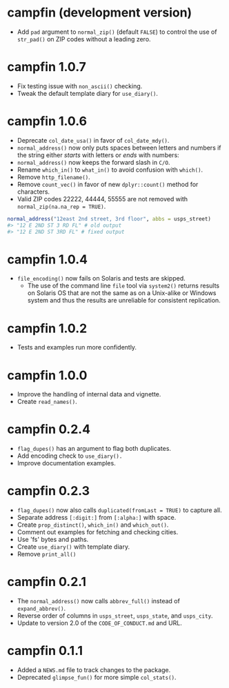 # campfin (development version)

* Add `pad` argument to `normal_zip()` (default `FALSE`) to control the use of
  `str_pad()` on ZIP codes without a leading zero.

# campfin 1.0.7

* Fix testing issue with `non_ascii()` checking.
* Tweak the default template diary for `use_diary()`.

# campfin 1.0.6

* Deprecate `col_date_usa()` in favor of `col_date_mdy()`.
* `normal_address()` now only puts spaces between letters and numbers if the
  string either _starts_ with letters or _ends_ with numbers:
* `normal_address()` now keeps the forward slash in `C/O`.
* Rename `which_in()` to `what_in()` to avoid confusion with `which()`.
* Remove `http_filename()`.
* Remove `count_vec()` in favor of new `dplyr::count()` method for characters.
* Valid ZIP codes 22222, 44444, 55555 are not removed with
  `normal_zip(na.na_rep = TRUE)`.

``` r
normal_address("12east 2nd street, 3rd floor", abbs = usps_street)
#> "12 E 2ND ST 3 RD FL" # old output
#> "12 E 2ND ST 3RD FL" # fixed output
```

# campfin 1.0.4

* `file_encoding()` now fails on Solaris and tests are skipped.
    * The use of the command line `file` tool via `system2()` returns results
    on Solaris OS that are not the same as on a Unix-alike or Windows system
    and thus the results are unreliable for consistent replication.

# campfin 1.0.2

* Tests and examples run more confidently.

# campfin 1.0.0

* Improve the handling of internal data and vignette.
* Create `read_names()`.

# campfin 0.2.4

* `flag_dupes()` has an argument to flag both duplicates.
* Add encoding check to `use_diary().`
* Improve documentation examples.

# campfin 0.2.3

* `flag_dupes()` now also calls `duplicated(fromLast = TRUE)` to capture all.
* Separate address `[:digit:]` from `[:alpha:]` with space.
* Create `prop_distinct()`, `which_in()` and `which_out()`.
* Comment out examples for fetching and checking cities.
* Use 'fs' bytes and paths.
* Create `use_diary()` with template diary.
* Remove `print_all()`

# campfin 0.2.1

* The `normal_address()` now calls `abbrev_full()` instead of `expand_abbrev()`.
* Reverse order of columns in `usps_street`, `usps_state`, and `usps_city`.
* Update to version 2.0 of the `CODE_OF_CONDUCT.md` and URL.

# campfin 0.1.1

* Added a `NEWS.md` file to track changes to the package.
* Deprecated `glimpse_fun()` for more simple `col_stats()`.
